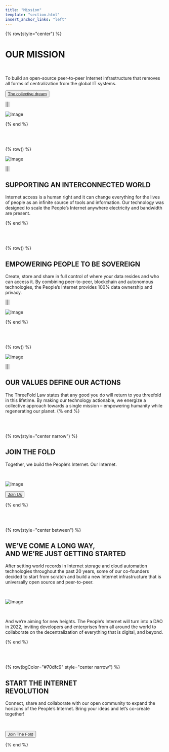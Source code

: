 ```yaml
---
title: "Mission"
template: "section.html"
insert_anchor_links: "left"
---
```



<!-- section 1 (header) -->

{% row(style="center") %}

# OUR MISSION

<br>

To build an open-source peer-to-peer Internet infrastructure that removes all forms of centralization from the global IT systems.


<button>[The collective dream](/deploy)</button>

|||

![Image](/images/mission_header.png)

{% end %}

<br>
<br>

<!-- section 2 (INTERCONNECTED) -->

{% row() %}

![Image](/images/globe_mission.png#medium)

|||

## SUPPORTING AN INTERCONNECTED WORLD

Internet access is a human right and it can change everything for the lives of people as an infinite source of tools and information. Our technology was designed to scale the People’s Internet anywhere electricity and bandwidth are present.

{% end %}


<br>
<br>

<!-- section 3 (SOVEREIGN) -->

{% row() %}

## EMPOWERING PEOPLE TO BE SOVEREIGN

Create, store and share in full control of where your data resides and who can access it. By combining peer-to-peer, blockchain and autonomous technologies, the People’s Internet provides 100% data ownership and privacy.

|||

![Image](/images/people_mission.png#medium)

{% end %}


<br>
<br>

<!-- section 4 (OUR ACTIONS) -->

{% row() %}

![Image](/images/node_mission.png#medium)

|||

## OUR VALUES DEFINE OUR ACTIONS

The ThreeFold Law states that any good you do will return to you threefold in this lifetime. By making our technology actionable, we energize a collective approach towards a single mission – empowering humanity while regenerating our planet.
{% end %}


<br>
<br>

<!-- section 5 (JOIN THE FOLD) -->


{% row(style="center narrow") %}

## **JOIN THE FOLD**

Together, we build the People’s Internet. Our Internet.

<br>

![Image](/images/100_mission.png#meduim)

<button>[Join Us](/learn-more)</button>

{% end %}


<br>
<br>

<!-- section 6 (GETTING STARTED) -->

{% row(style="center between") %}


## WE’VE COME A LONG WAY, <br> **AND WE’RE JUST GETTING STARTED**

After setting world records in Internet storage and cloud automation technologies throughout the past 20 years, some of our co-founders decided to start from scratch and build a new Internet infrastructure that is universally open source and peer-to-peer.

<br>

![Image](/images/mission_roadmap.png#large)

<br>

And we’re aiming for new heights. The People’s Internet will turn into a DAO in 2022, inviting developers and enterprises from all around the world to collaborate on the decentralization of everything that is digital, and beyond.

{% end %}


<br>
<br>

<!-- section 7 (REVOLUTION) -->

{% row(bgColor="#70dfc9" style="center narrow") %}


## **START THE INTERNET <br> REVOLUTION**

Connect, share and collaborate with our open community to expand the horizons of the People’s Internet. Bring your ideas and let’s co-create together!

<br>


<button>[Join The Fold](/learn-more)</button>

{% end %}


